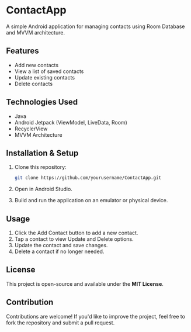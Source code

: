 # ContactApp

A simple Android application for managing contacts using Room Database and MVVM architecture.

## Features
- Add new contacts
- View a list of saved contacts
- Update existing contacts
- Delete contacts

## Technologies Used
- Java
- Android Jetpack (ViewModel, LiveData, Room)
- RecyclerView
- MVVM Architecture

## Installation & Setup
1. Clone this repository:
   ```bash
   git clone https://github.com/yourusername/ContactApp.git

2. Open in Android Studio.

3. Build and run the application on an emulator or physical device.

## Usage
1. Click the Add Contact button to add a new contact.
2. Tap a contact to view Update and Delete options.
3. Update the contact and save changes.
4. Delete a contact if no longer needed.

## License
This project is open-source and available under the **MIT License**.

## Contribution
Contributions are welcome! If you'd like to improve the project, feel free to fork the repository and submit a pull request.
